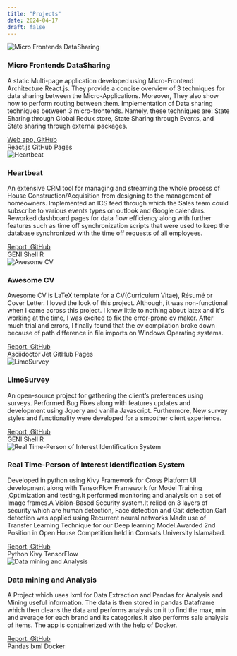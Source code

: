 ```yaml
---
title: "Projects"
date: 2024-04-17
draft: false
---
```


<div class="projects-container">
    <div class="project-card">
        <img src="/blog.yahyakiani.dev/images/react1.png" alt="Micro Frontends DataSharing">
        <h3>Micro Frontends DataSharing</h3>
        <p>A static Multi-page application developed using Micro-Frontend Architecture React.js. They provide a concise overview of 3 techniques for data sharing between the Micro-Applications. Moreover, They also show how to perform routing between them. Implementation of Data sharing techniques between 3 micro-frontends. Namely, these techniques are: State Sharing through Global Redux store, State Sharing through Events, and State sharing through external packages.</p>
        <a href="https://github.com/Yahyakiani/micro-frontends-DataSharing-Techniques">Web app, GitHub</a>
        <div class="tags">
            <span>React.js</span>
            <span>GitHub Pages</span>
        </div>
    </div>
    <div class="project-card">
        <img src="/blog.yahyakiani.dev/images/heartbeat.png" alt="Heartbeat">
        <h3>Heartbeat</h3>
        <p>An extensive CRM tool for managing and streaming the whole process of House Construction/Acquisition from designing to the management of homeowners. Implemented an ICS feed through which the Sales team could subscribe to various events types on outlook and Google calendars. Reworked dashboard pages for data flow efficiency along with further features such as time off synchronization scripts that were used to keep the database synchronized with the time off requests of all employees.</p>
        <a href="https://schellbrothers.com/why-choose-schell/heartbeat/">Report, GitHub</a>
        <div class="tags">
            <span>GENI</span>
            <span>Shell</span>
            <span>R</span>
        </div>
    </div>
    <div class="project-card">
        <img src="/blog.yahyakiani.dev/images/cv-maker.PNG" alt="Awesome CV">
        <h3>Awesome CV</h3>
        <p>Awesome CV is LaTeX template for a CV(Curriculum Vitae), Résumé or Cover Letter. I loved the look of this project. Although, it was non-functional when I came across this project. I knew little to nothing about latex and it's working at the time, I was excited to fix the error-prone cv maker. After much trial and errors, I finally found that the cv compilation broke down because of path difference in file imports on Windows Operating systems.</p>
        <a href="https://github.com/Yahyakiani/Awesome-CV-working">Report, GitHub</a>
        <div class="tags">
            <span>Asciidoctor Jet</span>
            <span>GitHub Pages</span>
        </div>
    </div>
    <div class="project-card">
        <img src="/blog.yahyakiani.dev/images/Limesurvey.png" alt="LimeSurvey">
        <h3>LimeSurvey</h3>
        <p>An open-source project for gathering the client’s preferences using surveys. Performed Bug Fixes along with features updates and development using Jquery and vanilla Javascript. Furthermore, New survey styles and functionality were developed for a smoother client experience.</p>
        <a href="https://www.limesurvey.org/en/">Report, GitHub</a>
        <div class="tags">
            <span>GENI</span>
            <span>Shell</span>
            <span>R</span>
        </div>
    </div>
    <div class="project-card">
        <img src="/blog.yahyakiani.dev/images/analysis.png" alt="Real Time-Person of Interest Identification System">
        <h3>Real Time-Person of Interest Identification System</h3>
        <p>Developed in python using Kivy Framework for Cross Platform UI development along with TensorFlow Framework for Model Training ,Optimization and testing.It performed monitoring and analysis on a set of Image frames.A Vision-Based Security system.It relied on 3 layers of security which are human detection, Face detection and Gait detection.Gait detection was applied using Recurrent neural networks.Made use of Transfer Learning Technique for our Deep learning Model.Awarded 2nd Position in Open House Competition held in Comsats University Islamabad.</p>
        <a href="https://www.linkedin.com/in/yahya-kayani/detail/treasury/education:440302332/?entityUrn=urn%3Ali%3Afsd_profileTreasuryMedia%3A(ACoAACOjZbgBQaFnXahDDsfgej1v1z7HWV6T0kY%2C1606479880227)&section=education%3A440302332&treasuryCount=2">Report, GitHub</a>
        <div class="tags">
            <span>Python</span>
            <span>Kivy</span>
            <span>TensorFlow</span>
        </div>
    </div>
    <div class="project-card">
        <img src="/blog.yahyakiani.dev/images/python.png" alt="Data mining and Analysis">
        <h3>Data mining and Analysis</h3>
        <p>A Project which uses lxml for Data Extraction and Pandas for Analysis and Mining useful information. The data is then stored in pandas Dataframe which then cleans the data and performs analysis on it to find the max, min and average for each brand and its categories.It also performs sale analysis of items. The app is containerized with the help of Docker.</p>
        <a href="https://github.com/Yahyakiani/Data-Mining-and-Analysis">Report, GitHub</a>
        <div class="tags">
            <span>Pandas</span>
            <span>lxml</span>
            <span>Docker</span>
        </div>
    </div>
</div>
